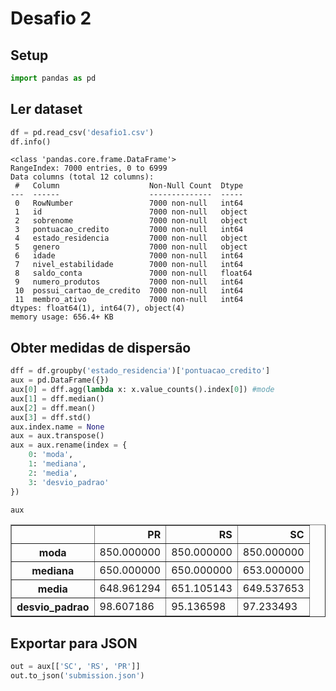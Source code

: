 # Desafio 2


## Setup


```python
import pandas as pd 
```

## Ler dataset


```python
df = pd.read_csv('desafio1.csv')
df.info()
```

    <class 'pandas.core.frame.DataFrame'>
    RangeIndex: 7000 entries, 0 to 6999
    Data columns (total 12 columns):
     #   Column                    Non-Null Count  Dtype  
    ---  ------                    --------------  -----  
     0   RowNumber                 7000 non-null   int64  
     1   id                        7000 non-null   object 
     2   sobrenome                 7000 non-null   object 
     3   pontuacao_credito         7000 non-null   int64  
     4   estado_residencia         7000 non-null   object 
     5   genero                    7000 non-null   object 
     6   idade                     7000 non-null   int64  
     7   nivel_estabilidade        7000 non-null   int64  
     8   saldo_conta               7000 non-null   float64
     9   numero_produtos           7000 non-null   int64  
     10  possui_cartao_de_credito  7000 non-null   int64  
     11  membro_ativo              7000 non-null   int64  
    dtypes: float64(1), int64(7), object(4)
    memory usage: 656.4+ KB


## Obter medidas de dispersão


```python
dff = df.groupby('estado_residencia')['pontuacao_credito']
aux = pd.DataFrame({})
aux[0] = dff.agg(lambda x: x.value_counts().index[0]) #mode
aux[1] = dff.median()
aux[2] = dff.mean()
aux[3] = dff.std()
aux.index.name = None
aux = aux.transpose()
aux = aux.rename(index = {
    0: 'moda',
    1: 'mediana',
    2: 'media',
    3: 'desvio_padrao'
})

aux
```




<div>
<style scoped>
    .dataframe tbody tr th:only-of-type {
        vertical-align: middle;
    }

    .dataframe tbody tr th {
        vertical-align: top;
    }

    .dataframe thead th {
        text-align: right;
    }
</style>
<table border="1" class="dataframe">
  <thead>
    <tr style="text-align: right;">
      <th></th>
      <th>PR</th>
      <th>RS</th>
      <th>SC</th>
    </tr>
  </thead>
  <tbody>
    <tr>
      <th>moda</th>
      <td>850.000000</td>
      <td>850.000000</td>
      <td>850.000000</td>
    </tr>
    <tr>
      <th>mediana</th>
      <td>650.000000</td>
      <td>650.000000</td>
      <td>653.000000</td>
    </tr>
    <tr>
      <th>media</th>
      <td>648.961294</td>
      <td>651.105143</td>
      <td>649.537653</td>
    </tr>
    <tr>
      <th>desvio_padrao</th>
      <td>98.607186</td>
      <td>95.136598</td>
      <td>97.233493</td>
    </tr>
  </tbody>
</table>
</div>



## Exportar para JSON


```python
out = aux[['SC', 'RS', 'PR']]
out.to_json('submission.json')
```
